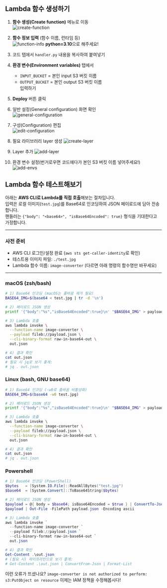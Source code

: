 ## Lambda 함수 생성하기

1. **함수 생성(Create function)** 메뉴로 이동  
   ![create-function](1-create-function.png)

2. **함수 정보 입력** (함수 이름, 런타임 등)  
   ![function-info](2-function-info.png)
   **python=3.10**으로 해주세요!

3. 코드 탭에서 `handler.py` 내용을 복사하여 붙여넣기

4. **환경 변수(Environment variables)** 탭에서  
   - `INPUT_BUCKET` = 본인 input S3 버킷 이름  
   - `OUTPUT_BUCKET` = 본인 output S3 버킷 이름  
   입력하기

5. **Deploy** 버튼 클릭

6. 일반 설정(General configuration) 화면 확인  
   ![general-configuration](3-general-configuration.png)

7. 구성(Configuration) 편집  
   ![edit-configuration](4-edit-configuration.png)

8. 필요 라이브러리 layer 생성
   ![create-layer](5-create-layer.png)

9. Layer 추가
   ![add-layer](6-add-layer.png)

10. 환경 변수 설정(번거로우면 코드에다가 본인 S3 버킷 이름 넣어주세요!)
   ![add-envs](7-add-envs.png)

## Lambda 함수 테스트해보기

아래는 **AWS CLI로 Lambda를 직접 호출**해보는 절차입니다.  
입력은 로컬 이미지(`test.jpg`)를 Base64로 인코딩하여 JSON 페이로드에 담아 전송합니다.  
핸들러는 `{"body": "<base64>", "isBase64Encoded": true}` 형식을 기대한다고 가정합니다.

---

### 사전 준비
- AWS CLI 로그인/설정 완료 (`aws sts get-caller-identity`로 확인)
- 테스트용 이미지 파일: `./test.jpg`
- Lambda 함수 이름: `image-converter` (다르면 아래 명령의 함수명만 바꾸세요)

---

### macOS (zsh/bash)

```bash
# 1) Base64 인코딩 (macOS는 줄바꿈 제거 필요)
BASE64_IMG=$(base64 < test.jpg | tr -d '\n')

# 2) 페이로드 JSON 생성
printf '{"body":"%s","isBase64Encoded":true}\n' "$BASE64_IMG" > payload.json

# 3) Lambda 호출
aws lambda invoke \
  --function-name image-converter \
  --payload fileb://payload.json \
  --cli-binary-format raw-in-base64-out \
  out.json

# 4) 결과 확인
cat out.json
# 필요 시 jq로 보기 좋게:
# jq . out.json
```

### Linux (bash, GNU base64)
```bash
# 1) Base64 인코딩 (-w0로 줄바꿈 비활성화)
BASE64_IMG=$(base64 -w0 test.jpg)

# 2) 페이로드 JSON 생성
printf '{"body":"%s","isBase64Encoded":true}\n' "$BASE64_IMG" > payload.json

# 3) Lambda 호출
aws lambda invoke \
  --function-name image-converter \
  --payload fileb://payload.json \
  --cli-binary-format raw-in-base64-out \
  out.json

# 4) 결과 확인
cat out.json
# jq . out.json
```

### Powershell
```powershell
# 1) Base64 인코딩 (PowerShell)
$bytes   = [System.IO.File]::ReadAllBytes("test.jpg")
$base64  = [System.Convert]::ToBase64String($bytes)

# 2) 페이로드 JSON 생성
$payload = @{ body = $base64; isBase64Encoded = $true } | ConvertTo-Json -Compress
$payload | Out-File -FilePath payload.json -Encoding ascii

# 3) Lambda 호출
aws lambda invoke `
  --function-name image-converter `
  --payload fileb://payload.json `
  --cli-binary-format raw-in-base64-out `
  out.json

# 4) 결과 확인
Get-Content .\out.json
# (필요 시) 파이프라인으로 보기 좋게:
# Get-Content .\out.json | ConvertFrom-Json | Format-List
```

이런 오류가 뜨셨나요?
`image-converter is not authorized to perform: s3:PutObject on resource`
이제는 IAM 정책을 수정해봅시다!
